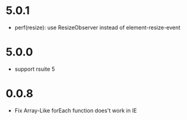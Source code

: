 # 5.0.1

- perf(resize): use ResizeObserver instead of element-resize-event

# 5.0.0

- support rsuite 5

# 0.0.8

- Fix Array-Like forEach function does't work in IE
